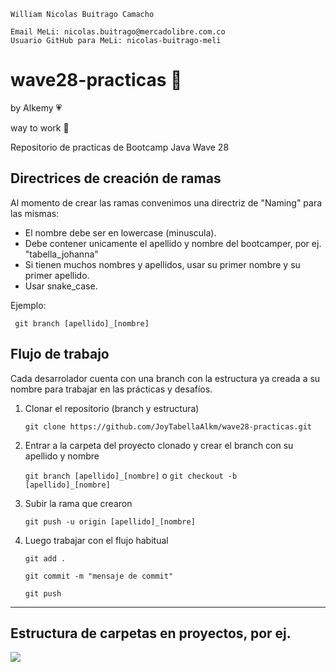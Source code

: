 ```
William Nicolas Buitrago Camacho

Email MeLi: nicolas.buitrago@mercadolibre.com.co
Usuario GitHub para MeLi: nicolas-buitrago-meli
```
# wave28-practicas 🚀
by Alkemy 💗

way to work 🎯

Repositorio de practicas de Bootcamp Java Wave 28

## Directrices de creación de ramas

Al momento de crear las ramas convenimos una directriz de "Naming" para las mismas:

* El nombre debe ser en lowercase (minuscula).
* Debe contener unicamente el apellido y nombre del bootcamper, por ej. "tabella_johanna"
* Si tienen muchos nombres y apellidos, usar su primer nombre y su primer apellido.
* Usar snake_case.

Ejemplo:

```
 git branch [apellido]_[nombre]
```

## Flujo de trabajo


Cada desarrolador cuenta con una branch con la estructura ya creada a su nombre para trabajar en las prácticas y desafíos.

1. Clonar el repositorio (branch y estructura)
     
   `git clone https://github.com/JoyTabellaAlkm/wave28-practicas.git`
   
2. Entrar a la carpeta del proyecto clonado y crear el branch con su apellido y nombre

   `git branch [apellido]_[nombre]`
   o
   `git checkout -b [apellido]_[nombre]`
   
3. Subir la rama que crearon
   
   `git push -u origin [apellido]_[nombre]`

4. Luego trabajar con el flujo habitual 

   `git add .`
   
   `git commit -m "mensaje de commit"`
   
   `git push`

-----------

## Estructura de carpetas en proyectos, por ej.

![](https://res.cloudinary.com/dgt2h7onu/image/upload/v1684190033/folder_structure_ibfbv5.png)
